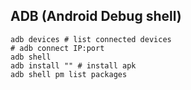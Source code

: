 ## ADB (Android Debug shell)

```
adb devices # list connected devices
# adb connect IP:port
adb shell
adb install "" # install apk
adb shell pm list packages

```
